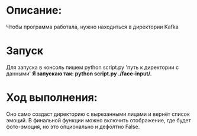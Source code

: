 # Описание:
Чтобы программа работала, нужно находиться в директории Kafka

# Запуск
Для запуска в консоль пишем python script.py 'путь к директории с данными'
__Я запускаю так: python script.py ./face-input/.__

# Ход выполнения:
Оно само создаст директорию с вырезанными лицами и вернёт список эмоций. 
В финальной функции можно включить отображение, где будет фото-эмоция, 
но это опционально и дефолтно False.
